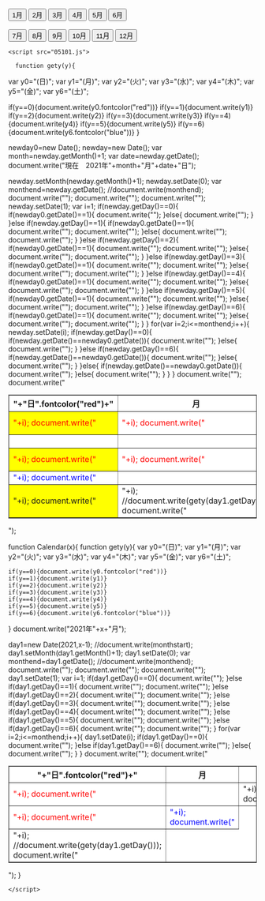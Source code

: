 <!DOCTYPE html>
<html lang="ja">
  <head>
    <meta charset="utf-8">
    <title>05101</title>
    <link rel="stylesheet" href="05101.css">
  </head>
  <body>
    <br>
    <input type="button" value="1月" onclick="Calendar(1)">
    <input type="button" value="2月" onclick="Calendar(2)">
    <input type="button" value="3月" onclick="Calendar(3)">
    <input type="button" value="4月" onclick="Calendar(4)">
    <input type="button" value="5月" onclick="Calendar(5)">
    <input type="button" value="6月" onclick="Calendar(6)">
    <br>
    <br>
    <input type="button" value="7月" onclick="Calendar(7)">
    <input type="button" value="8月" onclick="Calendar(8)">
    <input type="button" value="9月" onclick="Calendar(9)">
    <input type="button" value="10月" onclick="Calendar(10)">
    <input type="button" value="11月" onclick="Calendar(11)">
    <input type="button" value="12月" onclick="Calendar(12)">
  </body>
    
<style>
table {
  background-color: white;
}

#s1{color:red;}
#s2{color: blue;}
#s3{background-color: yellow;}
#s4{color:red;background-color:yellow}
#s5{color:blue;background-color:yellow}
#s6{background-color:yellow}
</style>

    <script src="05101.js">
    
      function gety(y){
  var y0="(日)";
  var y1="(月)";
  var y2="(火)";
  var y3="(水)";
  var y4="(木)";
  var y5="(金)";
  var y6="(土)";

  if(y==0){document.write(y0.fontcolor("red"))}
  if(y==1){document.write(y1)}
  if(y==2){document.write(y2)}
  if(y==3){document.write(y3)}
  if(y==4){document.write(y4)}
  if(y==5){document.write(y5)}
  if(y==6){document.write(y6.fontcolor("blue"))}
}

newday0=new Date();
newday=new Date();
var month=newday.getMonth()+1;
var date=newday.getDate();
document.write("現在　2021年"+month+"月"+date+"日");

newday.setMonth(newday.getMonth()+1);
newday.setDate(0);
var monthend=newday.getDate();
//document.write(monthend);
document.write("<table border='1'><tr><th>"+"日".fontcolor("red")+"</th><th>月</th>");
document.write("<th>火</th><th>水</th><th>木</th>");
document.write("<th>金</th><th>"+"土".fontcolor("blue")+"</th></tr><tr>");
newday.setDate(1);
var i=1;
if(newday.getDay()==0){
  if(newday0.getDate()==1){
    document.write("<td id='s4'>"+i);
    document.write("</td>");
  }else{
    document.write("<td id='s1'>"+i);
    document.write("</td>");
  }
}else if(newday.getDay()==1){
  if(newday0.getDate()==1){
    document.write("<td></td>");
    document.write("<td id='s6'>"+i);
    document.write("</td>");
  }else{
    document.write("<td></td>");
    document.write("<td>"+i);
    document.write("</td>");
  }
}else if(newday.getDay()==2){
  if(newday0.getDate()==1){
    document.write("<td></td><td></td>");
    document.write("<td id='s6'>"+i);
    document.write("</td>");
  }else{
    document.write("<td></td><td></td>");
    document.write("<td>"+i);
    document.write("</td>");
  }
}else if(newday.getDay()==3){
  if(newday0.getDate()==1){
    document.write("<td></td><td></td><td></td>");
    document.write("<td id='s6'>"+i);
    document.write("</td>");
  }else{
    document.write("<td></td><td></td><td></td>");
    document.write("<td>"+i);
    document.write("</td>");
  }
}else if(newday.getDay()==4){
  if(newday0.getDate()==1){
    document.write("<td></td><td></td><td></td><td></td>");
    document.write("<td id='s6'>"+i);
    document.write("</td>");
  }else{
    document.write("<td></td><td></td><td></td><td></td>");
    document.write("<td>"+i);
    document.write("</td>");
  }
}else if(newday.getDay()==5){
  if(newday0.getDate()==1){
    document.write("<td></td><td></td><td></td><td></td><td></td>");
    document.write("<td id='s6'>"+i);
    document.write("</td>");
  }else{
    document.write("<td></td><td></td><td></td><td></td><td></td>");
    document.write("<td>"+i);
    document.write("</td>");
  }
}else if(newday.getDay()==6){
  if(newday0.getDate()==1){
    document.write("<td></td><td></td><td></td><td></td><td></td><td></td>");
    document.write("<td id='s5'>"+i);
    document.write("</td></tr>");
  }else{
    document.write("<td></td><td></td><td></td><td></td><td></td><td></td>");
    document.write("<td id='s2'>"+i);
    document.write("</td></tr>");
  }
}
for(var i=2;i<=monthend;i++){
  newday.setDate(i);
  if(newday.getDay()==0){
    if(newday.getDate()==newday0.getDate()){
      document.write("<td id='s4'>"+i);
      document.write("</td>");
    }else{
    document.write("<td id='s1'>"+i);
    document.write("</td>");
    }
  }else if(newday.getDay()==6){
    if(newday.getDate()==newday0.getDate()){
      document.write("<td id='s5'>"+i);
      document.write("</td></tr><tr>");
    }else{
      document.write("<td id='s2'>"+i);
      document.write("</td></tr><tr>");
    }
  }else{
    if(newday.getDate()==newday0.getDate()){
      document.write("<td id='s6'>"+i);
      document.write("</td>");
    }else{
      document.write("<td>"+i);
      //document.write(gety(day1.getDay()));
      document.write("</td>");
    }
  }
}
document.write("</tr>");
document.write("</table>");

function Calendar(x){
  function gety(y){
    var y0="(日)";
    var y1="(月)";
    var y2="(火)";
    var y3="(水)";
    var y4="(木)";
    var y5="(金)";
    var y6="(土)";
  
    if(y==0){document.write(y0.fontcolor("red"))}
    if(y==1){document.write(y1)}
    if(y==2){document.write(y2)}
    if(y==3){document.write(y3)}
    if(y==4){document.write(y4)}
    if(y==5){document.write(y5)}
    if(y==6){document.write(y6.fontcolor("blue"))}
  }
  document.write("2021年"+x+"月");

  day1=new Date(2021,x-1);
  //document.write(monthstart);
  day1.setMonth(day1.getMonth()+1);
  day1.setDate(0);
  var monthend=day1.getDate();
  //document.write(monthend);
  document.write("<table border='1'><tr><th>"+"日".fontcolor("red")+"</th><th>月</th>");
  document.write("<th>火</th><th>水</th><th>木</th>");
  document.write("<th>金</th><th>"+"土".fontcolor("blue")+"</th></tr><tr>");
  day1.setDate(1);
  var i=1;
  if(day1.getDay()==0){
    document.write("<td id='s1'>"+i);
    document.write("</td>");
  }else if(day1.getDay()==1){
    document.write("<td></td>");
    document.write("<td>"+i);
    document.write("</td>");
  }else if(day1.getDay()==2){
    document.write("<td></td><td></td>");
    document.write("<td>"+i);
    document.write("</td>");
  }else if(day1.getDay()==3){
    document.write("<td></td><td></td><td></td>");
    document.write("<td>"+i);
    document.write("</td>");
  }else if(day1.getDay()==4){
    document.write("<td></td><td></td><td></td><td></td>");
    document.write("<td>"+i);
    document.write("</td>");
  }else if(day1.getDay()==5){
    document.write("<td></td><td></td><td></td><td></td><td></td>");
    document.write("<td>"+i);
    document.write("</td>");
  }else if(day1.getDay()==6){
    document.write("<td></td><td></td><td></td><td></td><td></td><td></td>");
    document.write("<td id='s2'>"+i);
    document.write("</td></tr>");
  }
  for(var i=2;i<=monthend;i++){
    day1.setDate(i);
    if(day1.getDay()==0){
      document.write("<td id='s1'>"+i);
      document.write("</td>");
    }else if(day1.getDay()==6){
      document.write("<td id='s2'>"+i);
      document.write("</td></tr><tr>");
    }else{
    document.write("<td>"+i);
    //document.write(gety(day1.getDay()));
    document.write("</td>");
    }
  }
  document.write("</tr>");
  document.write("</table>");
}
    
    </script>
</html>

